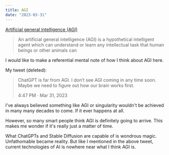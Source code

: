 ```yaml
---
title: AGI
date: "2023-03-31"
---
```


[Artificial general intelligence (AGI)](https://en.wikipedia.org/wiki/Artificial_general_intelligence)

> An artificial general intelligence (AGI) is a hypothetical intelligent agent which can understand or learn any intellectual task that human beings or other animals can

I would like to make a referential mental note of how I think about AGI here.

My tweet (deleted):

> ChatGPT is far from AGI. I don’t see AGI coming in any time soon. Maybe we need to figure out how our brain works first.
>
> 4:47 PM · Mar 31, 2023

I've always believed something like AGI or singularity wouldn't be achieved in many many decades to come. If it ever happens at all.

However, so many smart people think AGI is definitely going to arrive. This makes me wonder if it's really just a matter of time.

What ChatGPTs and Stable Diffusion are capable of is wondrous magic. Unfathomable became reality.
But like I mentioned in the above tweet, current technologies of AI is nowhere near what I think AGI is.
